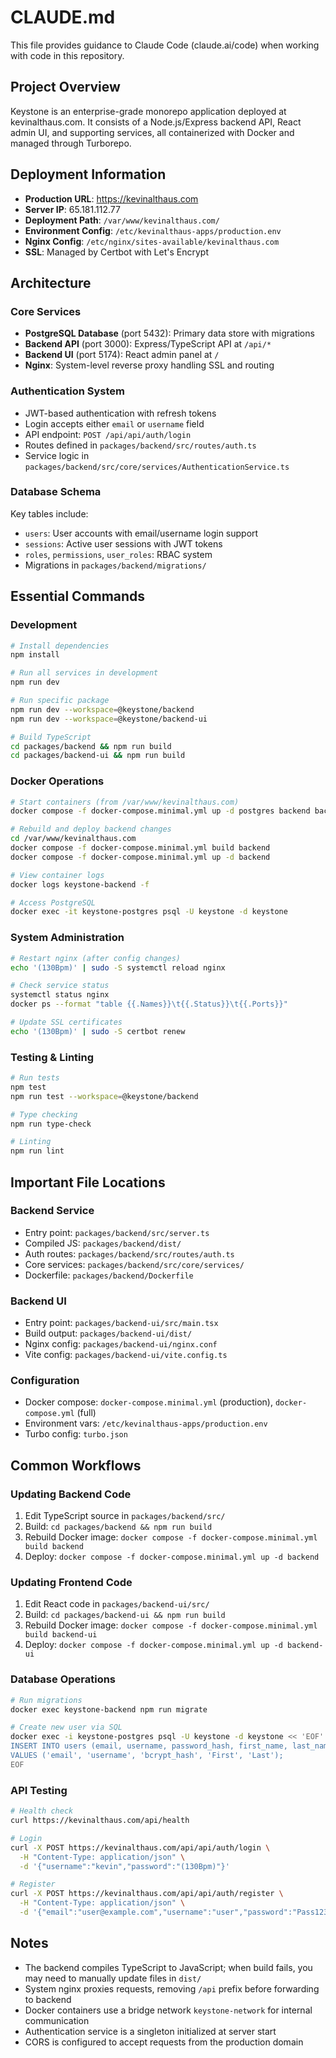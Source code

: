 # CLAUDE.md

This file provides guidance to Claude Code (claude.ai/code) when working with code in this repository.

## Project Overview

Keystone is an enterprise-grade monorepo application deployed at kevinalthaus.com. It consists of a Node.js/Express backend API, React admin UI, and supporting services, all containerized with Docker and managed through Turborepo.

## Deployment Information

- **Production URL**: https://kevinalthaus.com
- **Server IP**: 65.181.112.77
- **Deployment Path**: `/var/www/kevinalthaus.com/`
- **Environment Config**: `/etc/kevinalthaus-apps/production.env`
- **Nginx Config**: `/etc/nginx/sites-available/kevinalthaus.com`
- **SSL**: Managed by Certbot with Let's Encrypt

## Architecture

### Core Services
- **PostgreSQL Database** (port 5432): Primary data store with migrations
- **Backend API** (port 3000): Express/TypeScript API at `/api/*`
- **Backend UI** (port 5174): React admin panel at `/`
- **Nginx**: System-level reverse proxy handling SSL and routing

### Authentication System
- JWT-based authentication with refresh tokens
- Login accepts either `email` or `username` field
- API endpoint: `POST /api/api/auth/login`
- Routes defined in `packages/backend/src/routes/auth.ts`
- Service logic in `packages/backend/src/core/services/AuthenticationService.ts`

### Database Schema
Key tables include:
- `users`: User accounts with email/username login support
- `sessions`: Active user sessions with JWT tokens
- `roles`, `permissions`, `user_roles`: RBAC system
- Migrations in `packages/backend/migrations/`

## Essential Commands

### Development
```bash
# Install dependencies
npm install

# Run all services in development
npm run dev

# Run specific package
npm run dev --workspace=@keystone/backend
npm run dev --workspace=@keystone/backend-ui

# Build TypeScript
cd packages/backend && npm run build
cd packages/backend-ui && npm run build
```

### Docker Operations
```bash
# Start containers (from /var/www/kevinalthaus.com)
docker compose -f docker-compose.minimal.yml up -d postgres backend backend-ui

# Rebuild and deploy backend changes
cd /var/www/kevinalthaus.com
docker compose -f docker-compose.minimal.yml build backend
docker compose -f docker-compose.minimal.yml up -d backend

# View container logs
docker logs keystone-backend -f

# Access PostgreSQL
docker exec -it keystone-postgres psql -U keystone -d keystone
```

### System Administration
```bash
# Restart nginx (after config changes)
echo '(130Bpm)' | sudo -S systemctl reload nginx

# Check service status
systemctl status nginx
docker ps --format "table {{.Names}}\t{{.Status}}\t{{.Ports}}"

# Update SSL certificates
echo '(130Bpm)' | sudo -S certbot renew
```

### Testing & Linting
```bash
# Run tests
npm test
npm run test --workspace=@keystone/backend

# Type checking
npm run type-check

# Linting
npm run lint
```

## Important File Locations

### Backend Service
- Entry point: `packages/backend/src/server.ts`
- Compiled JS: `packages/backend/dist/`
- Auth routes: `packages/backend/src/routes/auth.ts`
- Core services: `packages/backend/src/core/services/`
- Dockerfile: `packages/backend/Dockerfile`

### Backend UI
- Entry point: `packages/backend-ui/src/main.tsx`
- Build output: `packages/backend-ui/dist/`
- Nginx config: `packages/backend-ui/nginx.conf`
- Vite config: `packages/backend-ui/vite.config.ts`

### Configuration
- Docker compose: `docker-compose.minimal.yml` (production), `docker-compose.yml` (full)
- Environment vars: `/etc/kevinalthaus-apps/production.env`
- Turbo config: `turbo.json`

## Common Workflows

### Updating Backend Code
1. Edit TypeScript source in `packages/backend/src/`
2. Build: `cd packages/backend && npm run build`
3. Rebuild Docker image: `docker compose -f docker-compose.minimal.yml build backend`
4. Deploy: `docker compose -f docker-compose.minimal.yml up -d backend`

### Updating Frontend Code
1. Edit React code in `packages/backend-ui/src/`
2. Build: `cd packages/backend-ui && npm run build`
3. Rebuild Docker image: `docker compose -f docker-compose.minimal.yml build backend-ui`
4. Deploy: `docker compose -f docker-compose.minimal.yml up -d backend-ui`

### Database Operations
```bash
# Run migrations
docker exec keystone-backend npm run migrate

# Create new user via SQL
docker exec -i keystone-postgres psql -U keystone -d keystone << 'EOF'
INSERT INTO users (email, username, password_hash, first_name, last_name)
VALUES ('email', 'username', 'bcrypt_hash', 'First', 'Last');
EOF
```

### API Testing
```bash
# Health check
curl https://kevinalthaus.com/api/health

# Login
curl -X POST https://kevinalthaus.com/api/api/auth/login \
  -H "Content-Type: application/json" \
  -d '{"username":"kevin","password":"(130Bpm)"}'

# Register
curl -X POST https://kevinalthaus.com/api/api/auth/register \
  -H "Content-Type: application/json" \
  -d '{"email":"user@example.com","username":"user","password":"Pass123","first_name":"First","last_name":"Last"}'
```

## Notes

- The backend compiles TypeScript to JavaScript; when build fails, you may need to manually update files in `dist/`
- System nginx proxies requests, removing `/api` prefix before forwarding to backend
- Docker containers use a bridge network `keystone-network` for internal communication
- Authentication service is a singleton initialized at server start
- CORS is configured to accept requests from the production domain